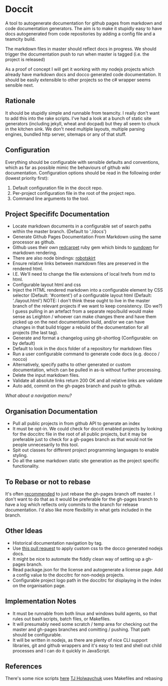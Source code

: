 Doccit
======

A tool to autogenerate documentation for github pages from markdown and code
documentation generators.  The aim is to make it stupidly easy to have docs
autogenerated from code repositories by adding a config file and a teamcity
build.

The markdown files in master should reflect docs in progress.  We should trigger
the documentation push to run when master is tagged (i.e. the project is released)

As a proof of concept I will get it working with my nodejs projects which already
have markdown docs and docco generated code documentation.  It should be easily
extensible to other projects so the c# wrapper seems sensible next.

Rationale
---------

It should be stupidly simple and runnable from teamcity.  I really don't want to
add this into the rake scripts. I've had a look at a bunch of static
site generators (including jekyll, wheat and docpad) but they all seem to chuck
in the kitchen sink.  We don't need multiple layouts, multiple parsing engines,
bundled http server, sitemaps or any of that stuff.

Configuration
-------------

Everything should be configurable with sensible defaults and conventions, which
as far as possible mimic the behaviours of github wiki documentation. Configuration
options should be read in the following order (lowest priority first):

1.  Default configuration file in the doccit repo.
2.  Per-project configuration file in the root of the project repo.
3.  Command line arguments to the tool.

Project Specififc Documentation
-------------------------------

* Locate markdown documents in a configurable set of search paths within the
master branch. (Default to './docs')
* Generate Github Pages Documentation From Markdown using the same processor as
github.
 * Github uses their own [redcarpet](https://github.com/tanoku/redcarpet) ruby
 gem which binds to [sundown](https://github.com/tanoku/sundown) for markdown
 rendering.
 * There are also node bindings: [robotskirt](https://github.com/benmills/robotskirt)
* Ensure relative links between markdown files are preserved in the rendered
html.
 * I.E. We'll need to change the file extensions of local hrefs from md to html.
* Configurable layout html and css
* Inject the HTML rendered markdown into a configurable element by CSS selector
(Default: '#content') of a configurable layout html (Default: './layout.html')
 NOTE: I don't think these ought to live in the master branch of the relevant projects
 if we want to keep consistency.  (Do we?) I guess pulling in an artefact from a separate
 repo/build would make sense as Leighton / whoever can make changes there and have
 them picked up on the next documentation build, and/or we can have changes in that
 build trigger a rebuild of the documentation for all projects (the last tag).
* Generate and format a changelog using git-shortlog (Configurable: on by default)
 * Default to look in the docs folder of a repository for markdown files
 * Run a user configurable command to generate code docs (e.g. docco / nocco)
 * Alternatively, specify paths to other generated or custom documentation, which
 can be pulled in as-is without further processing.
* Delete the input markdown files.
* Validate all absolute links return 200 OK and all relative links are validate
* Auto add, commit on the gh-pages branch and push to github.

*What about a navigation menu?*

Organisation Documentation
--------------------------

* Pull all public projects in from github API to generate an index
* It must be opt-in.  We could check for doccit enabled projects by looking for
the doccitrc file in the root of all public projects, but it may be preferable
just to check for a gh-pages branch as that would not tie people unnecesarily
to this tool.
* Spit out classes for different project programming languages to enable styling.
* Do all the same markdown static site generation as the project specific
functionality.

To Rebase or not to rebase
--------------------------

It's often [recommended](http://get.inject.io/n/XxsZ6RE7) to just rebase
the gh-pages branch off master. I don't want to do that as it would be preferable
for the gh-pages branch to have a log which reflects only commits to the branch
for release documentation.  I'd also like more flexibility in what gets included
in the branch.

Other Ideas
-----------

* Historical documentation navigation by tag.
* Use [this pull request](https://github.com/jashkenas/docco/pull/28) to apply
custom css to the docco generated nodejs docs.
* It might be nice to automate the fiddly clean way of setting up a gh-pages
branch.
* Read package.json for the license and autogenerate a license page.  Add a
config value to the doccitrc for non-nodejs projects.
* Configurable project logo path in the doccitrc for displaying in the index on
the organisation page.

Implementation Notes
--------------------

* It must be runnable from both linux and windows build agents, so that rules
out bash scripts, batch files, or Makefiles.
* It will presumably need some scratch / temp area for checking out the master
and gh-pages branches and comitting / pushing.  That path should be configurable.
* It will be written in nodejs, as there are plenty of nice CLI
support libraries, git and github wrappers and it's easy to test and shell out
child processes and I can do it quickly in JavaScript.


References
----------

There's some nice scripts [here](http://oli.jp/2011/github-pages-workflow/)
[TJ Holwaychuk](http://github.com/visionmedia) uses Makefiles and rebasing
